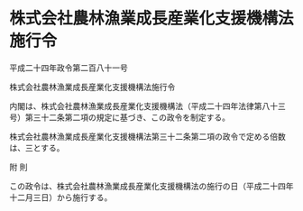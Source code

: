 # 株式会社農林漁業成長産業化支援機構法施行令

平成二十四年政令第二百八十一号

株式会社農林漁業成長産業化支援機構法施行令

内閣は、株式会社農林漁業成長産業化支援機構法（平成二十四年法律第八十三号）第三十二条第二項の規定に基づき、この政令を制定する。

株式会社農林漁業成長産業化支援機構法第三十二条第二項の政令で定める倍数は、三とする。

附 則

この政令は、株式会社農林漁業成長産業化支援機構法の施行の日（平成二十四年十二月三日）から施行する。
